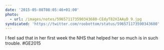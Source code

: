 ```yaml
---
date: '2015-05-08T08:05:46+01:00'
photo:
  - url: /images/notes/596571173590343680-CEdyT82XIAAyD_9.jpg
syndicated: 'https://twitter.com/roobottom/status/596571173590343680'
---
```

I feel sad that in her first week the NHS that helped her so much is in such trouble. #GE2015 
